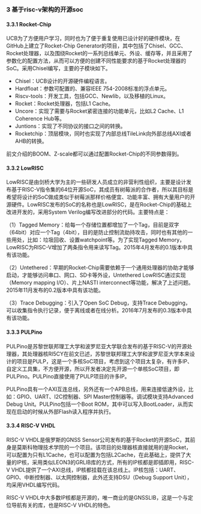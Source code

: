 ### **3 基于risc-v架构的开源soc**

#### **3.3.1 Rocket-Chip**

UCB为了方便用户学习，同时也为了便于重复使用已设计好的硬件模块，在GitHub上建立了Rocket-Chip Generator的项目，其中包括了Chisel、GCC、Rocket处理器，以及围绕Rocket的一系列总线单元、外设、缓存等，并且采用了参数化的配置方法，从而可以方便的创建不同性能要求的基于Rocket处理器的SoC。采用Chisel编写，主要的子模块如下。

* Chisel：UCB设计的开源硬件编程语言。
* Hardfloat：参数可配置的、兼容IEEE 754-2008标准的浮点单元。
* Riscv-tools：开发工具，包括GCC、Newlib，以及移植的Linux。
* Rocket：Rocket处理器，包括L1 Cache。
* Uncore：实现了需要与Rocket紧密连接的功能单元，比如L2 Cache、L1 Coherence Hub等。
* Juntions：实现了不同协议的接口之间的转换。
* Rocketchip：顶层模块，同时也实现了内部总线TileLink向外部总线AXI或者AHB的转换。

前文介绍的BOOM、Z-scale都可以通过配置Rocket-Chip的不同参数得到。

#### **3.3.2 LowRISC**

LowRISC是由剑桥大学为主的一些研发人员成立的非营利性组织，主要是设计发布基于RISC-V指令集的64位开源SoC，其成员有树莓派的合作者，所以其目标是希望将设计的SoC做成类似于树莓派那样价格便宜、功能丰富、拥有大量用户的开源硬件。LowRISC发布的SoC的名称也是LowRISC，是在Rocket-Chip的基础上改进开发的，采用System Verilog编写改进部分的代码。主要特点是：

（1）Tagged Memory：给每一个存储位置都增加了一个Tag，目前是双字（64bit）对应一个Tag（4bit），目的是防止控制流劫持攻击，同时也有其他的一些用处，比如：垃圾回收、设置watchpoint等。为了实现Tagged Memory，LowRISC为RISC-V增加了两条指令用来读写Tag。2015年4月发布的0.1版本中具有该功能。

（2）Untethered：早期的Rocket-Chip需要依赖于一个通用处理器的协助才能够启动，才能够访问串口、网口、SD卡等外设，Untethered LowRISC通过实现（Memory mapping I/O）、片上NASTI interconnect等功能，解决了上述问题。2015年11月发布的0.2版本中具有该功能。

（3）Trace Debugging：引入了Open SoC Debug，支持Trace Debugging，可以收集指令执行记录，便于离线或者在线分析。2016年7月发布的0.3版本中具有该功能。

#### **3.3.3 PULPino**

PULPino是苏黎世联邦理工大学和波罗尼亚大学联合发布的基于RISC-V的开源处理器，其处理器核RI5CY在前文已述，苏黎世联邦理工大学和波罗尼亚大学本来设计的项目是PULP，这是一个多核SoC项目，考虑到这个项目太复杂，有许多IP、自定义工具集，不方便开源，所以开发者决定先开源一个单核SoC项目，即PULPino。PULPino直接使用了PULP项目的许多IP。

PULPino具有一个AXI互连总线，另外还有一个APB总线，用来连接低速外设，比如：GPIO、UART、I2C控制器、SPI Master控制器等。调试模块支持Advanced Debug Unit。PULPino包括一个Boot ROM，其中可以写入BootLoader，从而实现在启动的时候从外部Flash读入程序并执行。

#### **3.3.4 RISC-V VHDL**

RISC-V VHDL是俄罗斯的GNSS Sensor公司发布的基于Rocket的开源SoC，其前身是莫斯科物理技术学院的一个项目。该项目的处理器核直接就用的是Rocket，可以配置为只有L1Cache，也可以配置为包括L2Cache，在此基础上，提供了大量的IP核，采用类似LEON3的GRLIB库的方式，所有的IP核都是即插即用，RISC-V VHDL提供了一个AXI总线，IP核都挂载在该总线上。IP核包括：UART、GPIO、中断控制器、以太网控制器，此外还支持DSU（Debug Support Unit），均采用VHDL编写代码。

RISC-V VHDL中大多数IP核都是开源的，唯一商业的是GNSSLIB，这是一个与定位导航有关的库，也是RISC-V VHDL的特色。

